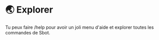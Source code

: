 # 🌏 Explorer

Tu peux faire /help pour avoir un joli menu d'aide et explorer toutes les commandes de Sbot.